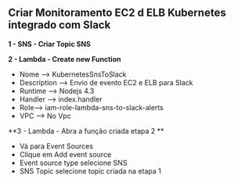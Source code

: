 ## Criar Monitoramento EC2 d ELB Kubernetes integrado com Slack ##

**1 - SNS - Criar Topic SNS**
 
**2 - Lambda - Create new Function**

- Nome --> KubernetesSnsToSlack
- Description --> Envio de evento EC2 e ELB para Slack
- Runtime --> Nodejs 4.3
- Handler --> index.handler
- Role--> iam-role-lambda-sns-to-slack-alerts
- VPC --> No Vpc

**3 - Lambda - Abra a função criada etapa 2 **
-  Vá para Event Sources
- Clique em Add event source
- Event source type selecione SNS
- SNS Topic selecione topic criada na etapa 1



